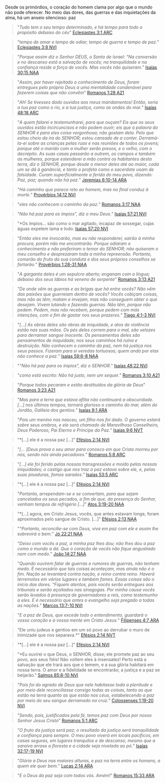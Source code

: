 
Desde os primórdios, o coração do homem clama por algo que o mundo não pode oferecer. No meio das dores, das guerras e das inquietações da alma, há um anseio silencioso: paz

>"*Tudo tem o seu tempo determinado, e há tempo para todo o propósito debaixo do céu*" [Eclesiastes 3:1 ARC](https://www.bible.com/pt/bible/compare/ECC.3.1)

>"*tempo de amar e tempo de odiar;
tempo de guerra e tempo de paz.*" [Eclesiastes 3:8 NVI](https://www.bible.com/pt/bible/compare/ECC.3.8)

>"*Porque assim diz o Senhor DEUS, o Santo de Israel: “Na conversão e no descanso está a salvação de vocês; na tranquilidade e na confiança reside a força de vocês. Mas vocês não quiseram.*" [Isaías 30:15 NAA](https://www.bible.com/pt/bible/compare/ISA.30.15)

>"*Assim, por haver rejeitado o conhecimento de Deus, foram entregues pelo próprio Deus a uma mentalidade condenável para fazerem coisas que não convêm*" [Romanos 1:28 A21](https://www.bible.com/pt/bible/compare/ROM.1.28)

>"*Ah! Se tivesses dado ouvidos aos meus mandamentos! Então, seria a tua paz como o rio, e a tua justiça, como as ondas do mar.*" [Isaías 48:18 ARC](https://www.bible.com/pt/bible/compare/ISA.48.18)

>"*A quem falarei e testemunharei, para que ouçam? Eis que os seus ouvidos estão incircuncisos e não podem ouvir; eis que a palavra do SENHOR é para eles coisa vergonhosa; não gostam dela. Pelo que estou cheio da ira do SENHOR; estou cansado de a conter. Derramá-la-ei sobre as crianças pelas ruas e nas reuniões de todos os jovens; porque até o marido com a mulher serão presos, e o velho, com o decrépito. As suas casas passarão a outrem, os campos e também as mulheres, porque estenderei a mão contra os habitantes desta terra, diz o SENHOR, porque desde o menor deles até ao maior, cada um se dá à ganância, e tanto o profeta como o sacerdote usam de falsidade. Curam superficialmente a ferida do meu povo, dizendo: Paz, paz; quando não há paz.*" [Jeremias 6:10-14 ARA](https://www.bible.com/pt/bible/compare/JER.6.10-14)

>"*Há caminho que parece reto ao homem, mas no final conduz à morte.*" [Provérbios 14:12 NVI](https://www.bible.com/pt/bible/compare/PRO.14.12)

>"*eles não conhecem o caminho da paz.*" [Romanos 3:17 NAA](https://www.bible.com/pt/bible/compare/ROM.3.17)

>"*Não há paz para os ímpios”, diz o meu Deus.*" [Isaías 57:21 NVI](https://www.bible.com/pt/bible/compare/ISA.57.20-21)

>"*Os ímpios... são como o mar agitado, incapaz de sossegar, cujas águas expelem lama e lodo.  [Isaías 57:20 NVI](https://www.bible.com/pt/bible/compare/ISA.57.20-21)

>"*Então eles me invocarão, mas eu não responderei; sairão à minha procura, porém não me encontrarão. Porque odiaram o conhecimento e não preferiram o temor do SENHOR; não quiseram o meu conselho e desprezaram toda a minha repreensão. Portanto, comerão do fruto da sua conduta e dos seus próprios conselhos se fartarão.*" [Provérbios 1:28-31 NAA](https://www.bible.com/pt/bible/compare/PRO.1.28-31)

>"*A garganta deles é um sepulcro aberto; enganam com a língua; debaixo dos seus lábios há veneno de serpente*" [Romanos 3:13 A21](https://www.bible.com/pt/bible/compare/ROM.3.13)

>"*De onde vêm as guerras e as brigas que há entre vocês? Não vêm das paixões que guerreiam dentro de vocês? Vocês cobiçam coisas, mas não as têm; matam e invejam, mas não conseguem obter o que desejam. Vivem lutando e fazendo guerras. Não têm, porque não pedem. Pedem, mas não recebem, porque pedem com más intenções, com o fim de gastar nos seus prazeres.*" [Tiago 4:1-3 NVI](https://www.bible.com/pt/bible/compare/JAS.4.1-3)

>"*[...] As obras deles são obras de iniquidade, e atos de violência estão nas suas mãos. Os pés deles correm para o mal, são velozes para derramar sangue inocente. Os pensamentos deles são pensamentos de iniquidade; nos seus caminhos há ruína e destruição. Não conhecem o caminho da paz, nem há justiça nos seus passos. Fizeram para si veredas tortuosas; quem anda por elas não conhece a paz.*" [Isaías 59:6-8 NAA](https://www.bible.com/pt/bible/compare/ISA.59.6-8)

>"*“Não há paz para os ímpios”, diz o SENHOR.*" [Isaías 48:22 NVI](https://www.bible.com/pt/bible/compare/ISA.48.22)

>"*como está escrito:
Não há justo, nem um sequer.*" [Romanos 3:10 A21](https://www.bible.com/pt/bible/compare/ROM.3.10)

>"*Porque todos pecaram e estão destituídos da glória de Deus*" [Romanos 3:23 A21](https://www.bible.com/pt/bible/compare/ROM.3.23)

>"*Mas para a terra que estava aflita não continuará a obscuridade. [...] nos últimos tempos, tornará glorioso o caminho do mar, além do Jordão, Galileia dos gentios.*" [Isaías 9:1 ARA](https://www.bible.com/pt/bible/compare/ISA.9.1)

>"*Pois um menino nos nasceu, um filho nos foi dado. O governo estará sobre seus ombros, e ele será chamado de Maravilhoso Conselheiro, Deus Poderoso, Pai Eterno e Príncipe da Paz.*" [Isaías 9:6 NVT](https://www.bible.com/pt/bible/compare/ISA.9.6)

>"*[...] ele é a nossa paz [...]" [Efésios 2:14 NVI](https://www.bible.com/pt/bible/compare/EPH.2.14)

>"*[... ]Deus prova o seu amor para conosco em que Cristo morreu por nós, sendo nós ainda pecadores.*" [Romanos 5:8 ARC](https://www.bible.com/pt/bible/compare/ROM.5.8)

>"*[...] ele foi ferido pelas nossas transgressões e moído pelas nossas iniquidades; o castigo que nos traz a paz estava sobre ele, e, pelas suas pisaduras, fomos sarados.*" [Isaías 53:5 ARC](https://www.bible.com/pt/bible/compare/ISA.53.5)

>"*[...] ele é a nossa paz [...]" [Efésios 2:14 NVI](https://www.bible.com/pt/bible/compare/EPH.2.14)

>"*Portanto, arrependam-se e se convertam, para que sejam cancelados os seus pecados, a fim de que, da presença do Senhor, venham tempos de refrigério [...]*" [Atos 3:19-20 NAA](https://www.bible.com/pt/bible/compare/ACT.3.19-20)

>"*[...] agora, em Cristo Jesus, vocês, que antes estavam longe, foram aproximados pelo sangue de Cristo. [...]" [Efésios 2:13 NAA](https://www.bible.com/pt/bible/compare/EPH.2.13)

>"*“Portanto, reconcilie-se com Deus, viva em paz com ele e assim lhe sobrevirá o bem.*" [Jó 22:21 NAA](https://www.bible.com/pt/bible/compare/JOB.22.21)

>"*Deixo com vocês a paz, a minha paz lhes dou; não lhes dou a paz como o mundo a dá. Que o coração de vocês não fique angustiado nem com medo.*" [João 14:27 NAA](https://www.bible.com/pt/bible/compare/JHN.14.27)

>"*Quando ouvirem falar de guerras e rumores de guerras, não tenham medo. É necessário que tais coisas aconteçam, mas ainda não é o fim. Nação se levantará contra nação, e reino contra reino. Haverá terremotos em vários lugares e também fomes. Essas coisas são o início das dores. “Fiquem atentos, pois vocês serão entregues aos tribunais e serão açoitados nas sinagogas. Por minha causa vocês serão levados à presença de governadores e reis, como testemunho a eles. E é necessário que antes o evangelho seja pregado a todas as nações.*" [Marcos 13:7-10 NVI](https://www.bible.com/pt/bible/compare/MRK.13.7-10)

>"*E a paz de Deus, que excede todo o entendimento, guardará o vosso coração e a vossa mente em Cristo Jesus.*" [Filipenses 4:7 ARA](https://www.bible.com/pt/bible/compare/PHP.4.7)

>"Ele uniu judeus e gentios em um só povo ao derrubar o muro de inimizade que nos separava.*" [Efésios 2:14 NVT](https://www.bible.com/pt/bible/compare/EPH.2.14)

>"*[...] ele é a nossa paz [...]" [Efésios 2:14 NVI](https://www.bible.com/pt/bible/compare/EPH.2.14)

>"*Eu ouvirei o que Deus, o SENHOR, disse; ele promete paz ao seu povo, aos seus fiéis! Não voltem eles à insensatez! Perto está a salvação que ele trará aos que o temem, e a sua glória habitará em nossa terra. O amor e a fidelidade se encontrarão; a justiça e a paz se beijarão." [Salmos 85:8-10 NVI](https://www.bible.com/bible/4360/PSA.85.8-10.NVI)

>"*Pois foi do agrado de Deus que nele habitasse toda a plenitude e por meio dele reconciliasse consigo todas as coisas, tanto as que estão na terra quanto as que estão nos céus, estabelecendo a paz por meio do seu sangue derramado na cruz.*" [Colossenses 1:19-20 NVI](https://www.bible.com/pt/bible/compare/COL.1.19-20)

>"*Sendo, pois, justificados pela fé, temos paz com Deus por nosso Senhor Jesus Cristo*" [Romanos 5:1 ARC](https://www.bible.com/pt/bible/compare/ROM.5.1)

>"*O fruto da justiça será paz; o resultado da justiça será tranquilidade e confiança para sempre. O meu povo viverá em locais pacíficos, em casas seguras, em lugares tranquilos e de descanso, mesmo que a saraiva arrase a floresta e a cidade seja nivelada ao pó.*" [Isaías 32:17-19 NVI](https://www.bible.com/pt/bible/compare/ISA.32.17-19)

>"*Glória a Deus nas maiores alturas, e paz na terra entre os homens, a quem ele quer bem.*" [Lucas 2:14 ARA](https://www.bible.com/pt/bible/compare/LUK.2.14)

>"*E o Deus da paz seja com todos vós. Amém!*" [Romanos 15:33 ARA](https://www.bible.com/pt/bible/compare/ROM.15.33)
